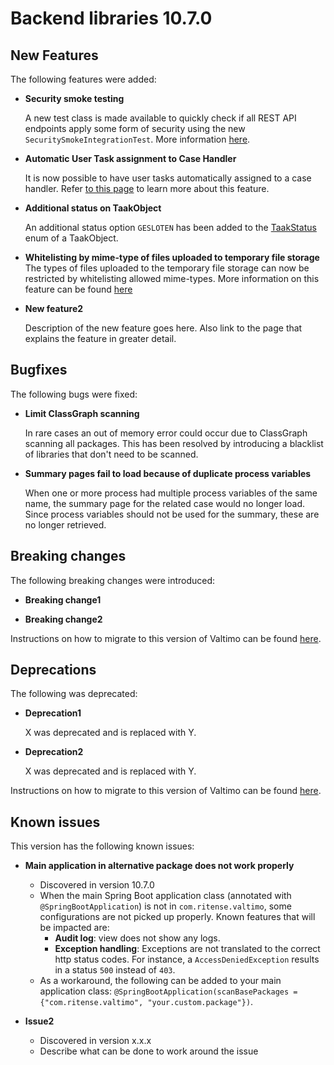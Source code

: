 # Backend libraries 10.7.0

## New Features

The following features were added:

* **Security smoke testing**

  A new test class is made available to quickly check if all REST API endpoints apply some form of security using the
  new `SecuritySmokeIntegrationTest`. More information [here](/extending-valtimo/test-utils-common/security-testing.md).

* **Automatic User Task assignment to Case Handler**

  It is now possible to have user tasks automatically assigned to a case handler.
  Refer [to this page](/using-valtimo/document/automatic-task-assignment.md) to learn more about this feature.

* **Additional status on TaakObject**

  An additional status option `GESLOTEN` has been added to the 
  [TaakStatus](https://github.com/valtimo-platform/valtimo-backend-libraries/blob/main/zgw/portaaltaak/src/main/kotlin/com/ritense/portaaltaak/TaakObject.kt#L49)
  enum of a TaakObject.

* **Whitelisting by mime-type of files uploaded to temporary file storage**
  The types of files uploaded to the temporary file storage can now be restricted by whitelisting allowed mime-types.
  More information on this feature can be found [here](/using-valtimo/upload/temporary-file-storage.md#whitelisting-file-types-for-uploads)

* **New feature2**

  Description of the new feature goes here.
  Also link to the page that explains the feature in greater detail.

## Bugfixes

The following bugs were fixed:

* **Limit ClassGraph scanning**

  In rare cases an out of memory error could occur due to ClassGraph scanning all packages. This has been resolved by
  introducing a blacklist of libraries that don't need to be scanned.

* **Summary pages fail to load because of duplicate process variables**

  When one or more process had multiple process variables of the same name, the summary page for the related case would
  no longer load. Since process variables should not be used for the summary, these are no longer retrieved.

## Breaking changes

The following breaking changes were introduced:

* **Breaking change1**

* **Breaking change2**

Instructions on how to migrate to this version of Valtimo can be found [here](migration.md).

## Deprecations

The following was deprecated:

* **Deprecation1**

  X was deprecated and is replaced with Y.

* **Deprecation2**

  X was deprecated and is replaced with Y.

Instructions on how to migrate to this version of Valtimo can be found [here](migration.md).

## Known issues

This version has the following known issues:

* **Main application in alternative package does not work properly**
  * Discovered in version 10.7.0
  * When the main Spring Boot application class (annotated with `@SpringBootApplication`) is not
    in `com.ritense.valtimo`, some configurations are not picked up properly. Known features that will be impacted are:
    * **Audit log**: view does not show any logs.
    * **Exception handling**: Exceptions are not translated to the correct http status codes. For instance,
      a `AccessDeniedException` results in a status `500` instead of `403`.
  * As a workaround, the following can be added to your main application
    class: `@SpringBootApplication(scanBasePackages = {"com.ritense.valtimo", "your.custom.package"})`.

* **Issue2**
    * Discovered in version x.x.x
    * Describe what can be done to work around the issue

